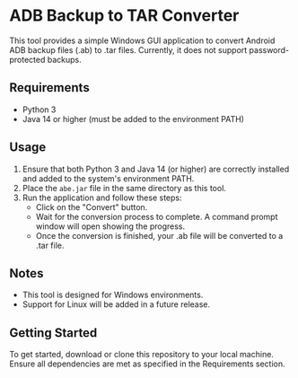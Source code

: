 # ADB Backup to TAR Converter

This tool provides a simple Windows GUI application to convert Android ADB backup files (.ab) to .tar files. Currently, it does not support password-protected backups.

## Requirements

- Python 3
- Java 14 or higher (must be added to the environment PATH)

## Usage

1. Ensure that both Python 3 and Java 14 (or higher) are correctly installed and added to the system's environment PATH.
2. Place the `abe.jar` file in the same directory as this tool.
3. Run the application and follow these steps:
   - Click on the "Convert" button.
   - Wait for the conversion process to complete. A command prompt window will open showing the progress.
   - Once the conversion is finished, your .ab file will be converted to a .tar file.

## Notes

- This tool is designed for Windows environments.
- Support for Linux will be added in a future release.

## Getting Started

To get started, download or clone this repository to your local machine. Ensure all dependencies are met as specified in the Requirements section.
